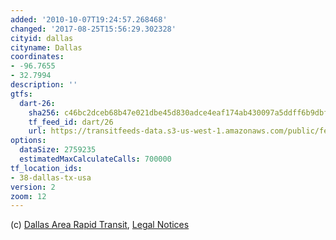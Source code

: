 ```yaml
---
added: '2010-10-07T19:24:57.268468'
changed: '2017-08-25T15:56:29.302328'
cityid: dallas
cityname: Dallas
coordinates:
- -96.7655
- 32.7994
description: ''
gtfs:
  dart-26:
    sha256: c46bc2dceb68b47e021dbe45d830adce4eaf174ab430097a5ddff6b9dbf1d327
    tf_feed_id: dart/26
    url: https://transitfeeds-data.s3-us-west-1.amazonaws.com/public/feeds/dart/26/20170801/gtfs.zip
options:
  dataSize: 2759235
  estimatedMaxCalculateCalls: 700000
tf_location_ids:
- 38-dallas-tx-usa
version: 2
zoom: 12
---
```


(c) [Dallas Area Rapid Transit](http://www.dart.org/), [Legal Notices](https://www.dart.org/transitdata/legalnotices.asp)
